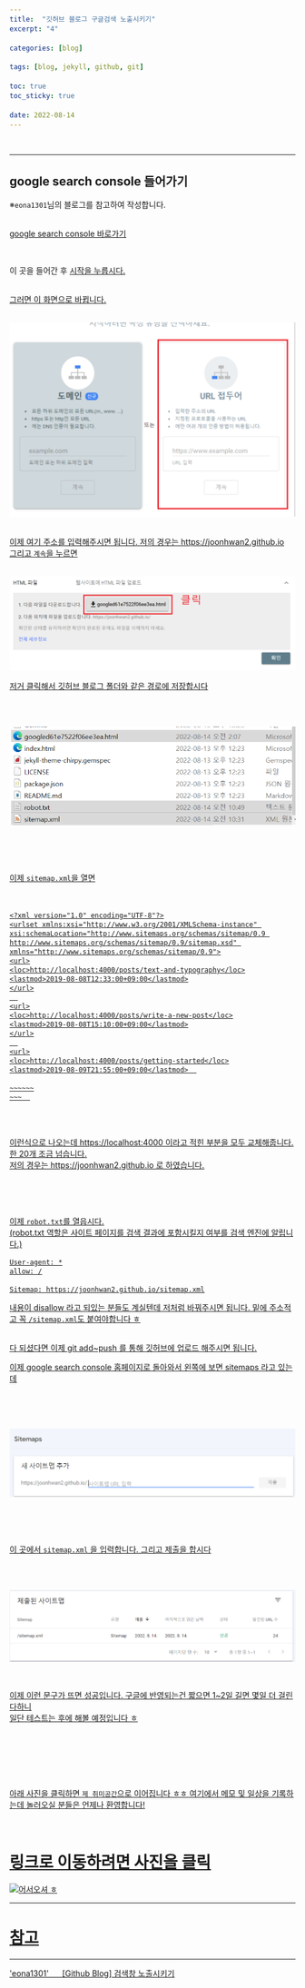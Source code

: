 ```yaml
---
title:  "깃허브 블로그 구글검색 노출시키기"
excerpt: "4"

categories: [blog] 

tags: [blog, jekyll, github, git]

toc: true
toc_sticky: true
 
date: 2022-08-14
---
```

<br>

---
google search console 들어가기
---
※`eona1301`님의 블로그를 참고하여 작성합니다.
<br>
<br>

[google search console 바로가기](https://search.google.com/search-console/about)

<br>

이 곳을 들어간 후 <u>시작<u/>을 누릅시다.

<br>
그러면 이 화면으로 바뀝니다.
  
<br>
<br>

![Desktop View](/assets/img/2022-08-14k/1.PNG)  
<br>
  
이제 여기 주소를 입력해주시면 됩니다. 저의 경우는 https://joonhwan2.github.io
<br>
그리고 `계속`을 누르면
<br>
<br>
  
![Desktop View](/assets/img/2022-08-14k/2.PNG)
<br>
  
저거 클릭해서 깃허브 블로그 폴더와 같은 경로에 저장합시다
  
<br>
<br>
  
![Desktop View](/assets/img/2022-08-14k/3.PNG)
  
<br>
<br>
<br>
  
이제 `sitemap.xml`을 열면
<br>
<br>
<br>
  
```
<?xml version="1.0" encoding="UTF-8"?>
<urlset xmlns:xsi="http://www.w3.org/2001/XMLSchema-instance" xsi:schemaLocation="http://www.sitemaps.org/schemas/sitemap/0.9 http://www.sitemaps.org/schemas/sitemap/0.9/sitemap.xsd" xmlns="http://www.sitemaps.org/schemas/sitemap/0.9">
<url>
<loc>http://localhost:4000/posts/text-and-typography</loc>
<lastmod>2019-08-08T12:33:00+09:00</lastmod>
</url>
  
<url>
<loc>http://localhost:4000/posts/write-a-new-post</loc>
<lastmod>2019-08-08T15:10:00+09:00</lastmod>
</url>
  
<url>
<loc>http://localhost:4000/posts/getting-started</loc>
<lastmod>2019-08-09T21:55:00+09:00</lastmod>  

~~~~~~
~~~  
```
<br>
<br>

이런식으로 나오는데 https://localhost:4000 이라고 적힌 부분을 모두 교체해줍니다. 한 20개 조금 넘습니다.\
저의 경우는 https://joonhwan2.github.io 로 하였습니다.

<br>
<br>
<br>

이제 `robot.txt`를 열읍시다.\
(robot.txt 역할은 사이트 페이지를 검색 결과에 포함시킬지 여부를 검색 엔진에 알립니다.)  
```
User-agent: *
allow: /

Sitemap: https://joonhwan2.github.io/sitemap.xml
```
내용이 disallow 라고 되있는 분들도 계실텐데 저처럼 바꿔주시면 됩니다.
밑에 주소적고 꼭 `/sitemap.xml`도 붙여야합니다 ㅎ

<br>
다 되셨다면 이제 git add~push 를 통해 깃허브에 업로드 해주시면 됩니다.  
<br>
  
이제 google search console 홈페이지로 돌아와서 왼쪽에 보면 sitemaps 라고 있는데
  
<br> 
<br>
<br>  
  
![Desktop View](/assets/img/2022-08-14k/4.PNG)
  
<br>
<br>
<br>
  
이 곳에서 `sitemap.xml` 을 입력합니다. 그리고 제출을 합시다

<br>  
<br>

![Desktop View](/assets/img/2022-08-14k/5.PNG)
  
<br>
  
이제 이런 문구가 뜨면 성공입니다. 구글에 반영되는건 짧으면 1~2일 길면 몇일 더 걸린다하니\
일단 테스트는 후에 해볼 예정입니다 ㅎ 
  
<br>
<br>
<br>
<br>
<br>
  

아래 사진을 클릭하면 `제 취미공간`으로 이어집니다 ㅎㅎ 여기에서 메모 및 일상을 기록하는데 놀러오실 분들은 언제나 환영합니다!

<br>

# 링크로 이동하려면 사진을 클릭

[![어서오셔 ㅎ](https://encrypted-tbn0.gstatic.com/images?q=tbn:ANd9GcQk-zPB4TCuWRNJVIF0aWgniDPNJgUTdXmILg&usqp=CAU)](https://discord.gg/zkzk5xtm)


---
# 참고
---
 'eona1301' &nbsp;&nbsp;&nbsp;&nbsp;   [[Github Blog] 검색창 노출시키기](https://velog.io/@eona1301/Github-Blog-%EA%B2%80%EC%83%89%EC%B0%BD-%EB%85%B8%EC%B6%9C%EC%8B%9C%ED%82%A4%EA%B8%B0)